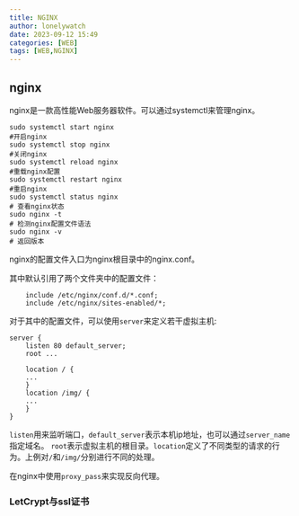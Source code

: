 ```yaml
---
title: NGINX
author: lonelywatch
date: 2023-09-12 15:49
categories: [WEB]
tags: [WEB,NGINX]
---
```


## nginx

nginx是一款高性能Web服务器软件。可以通过systemctl来管理nginx。

```shell
sudo systemctl start nginx
#开启nginx
sudo systemctl stop nginx
#关闭nginx
sudo systemctl reload nginx
#重载nginx配置
sudo systemctl restart nginx
#重启nginx
sudo systemctl status nginx
# 查看nginx状态
sudo nginx -t
# 检测nginx配置文件语法
sudo nginx -v
# 返回版本
```

nginx的配置文件入口为nginx根目录中的nginx.conf。

其中默认引用了两个文件夹中的配置文件：

```shell
	include /etc/nginx/conf.d/*.conf;
	include /etc/nginx/sites-enabled/*;
```

对于其中的配置文件，可以使用`server`来定义若干虚拟主机:

```shell
server {
	listen 80 default_server;
	root ...
	
	location / {
	...
	}
	location /img/ {
	...
	}
}
```

`listen`用来监听端口，`default_server`表示本机ip地址，也可以通过`server_name`指定域名。 `root`表示虚拟主机的根目录。`location`定义了不同类型的请求的行为。上例对`/`和`/img/`分别进行不同的处理。

在nginx中使用`proxy_pass`来实现反向代理。

### LetCrypt与ssl证书

